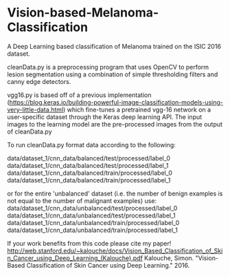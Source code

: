 # Vision-based-Melanoma-Classification
A Deep Learning based classification of Melanoma trained on the ISIC 2016 dataset. 

cleanData.py is a preprocessing program that uses OpenCV to perform lesion segmentation using a combination of simple thresholding filters and canny edge detectors.

vgg16.py is based off of a previous implementation (https://blog.keras.io/building-powerful-image-classification-models-using-very-little-data.html) which fine-tunes a pretrained vgg-16 network on a user-specific dataset through the Keras deep learning API. The input images to the learning model are the pre-processed images from the output of cleanData.py

To run cleanData.py format data according to the following:

data/dataset_1/cnn_data/balanced/test/processed/label_0
data/dataset_1/cnn_data/balanced/test/processed/label_1
data/dataset_1/cnn_data/balanced/train/processed/label_0
data/dataset_1/cnn_data/balanced/train/processed/label_1

or for the entire 'unbalanced' dataset (i.e. the number of benign examples is not equal to the number of malignant examples) use:
data/dataset_1/cnn_data/unbalanced/test/processed/label_0
data/dataset_1/cnn_data/unbalanced/test/processed/label_1
data/dataset_1/cnn_data/unbalanced/train/processed/label_0
data/dataset_1/cnn_data/unbalanced/train/processed/label_1


If your work benefits from this code please cite my paper! 
http://web.stanford.edu/~kalouche/docs/Vision_Based_Classification_of_Skin_Cancer_using_Deep_Learning_(Kalouche).pdf
Kalouche, Simon. "Vision-Based Classification of Skin Cancer using Deep Learning." 2016.



